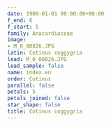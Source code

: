 ```yaml
---
date: 1900-01-01 00:00:00+00:00
f_end: 6
f_start: 5
family: Anacardiaceae
image:
- M_0_00826.JPG
latin: Cotinus coggygria
lead: M_0_00826.JPG
lead_sample: false
name: index.en
order: Cotinus
parallel: false
petals: 5
petals_joined: false
star_shape: false
title: Cotinus coggygria
---
```

